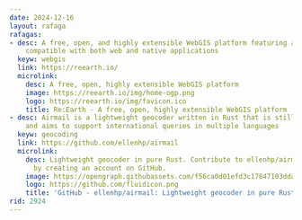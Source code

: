 ```yaml
---
date: 2024-12-16
layout: rafaga
rafagas:
- desc: A free, open, and highly extensible WebGIS platform featuring a Rust renderer
    compatible with both web and native applications
  keyw: webgis
  link: https://reearth.io/
  microlink:
    desc: A free, open, highly extensible WebGIS platform
    image: https://reearth.io/img/home-ogp.png
    logo: https://reearth.io/img/favicon.ico
    title: Re:Earth - A free, open, highly extensible WebGIS platform | Re:Earth
- desc: Airmail is a lightweight geocoder written in Rust that is still under development
    and aims to support international queries in multiple languages
  keyw: geocoding
  link: https://github.com/ellenhp/airmail
  microlink:
    desc: Lightweight geocoder in pure Rust. Contribute to ellenhp/airmail development
      by creating an account on GitHub.
    image: https://opengraph.githubassets.com/f56ca0d01efd3c17847103ddad2c845c31abfa9d51f4677d5915bcc238aefc03/ellenhp/airmail
    logo: https://github.com/fluidicon.png
    title: 'GitHub - ellenhp/airmail: Lightweight geocoder in pure Rust'
rid: 2924
---
```

